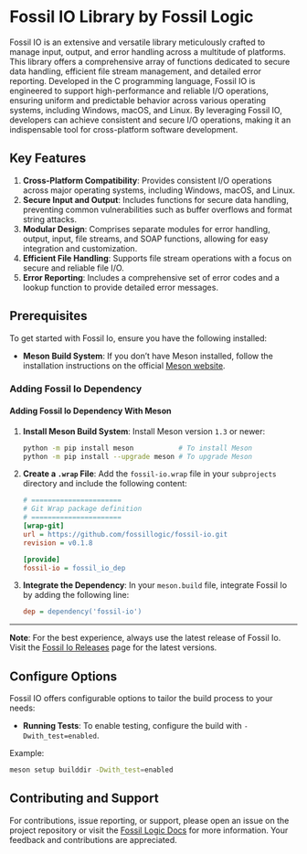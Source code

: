 # **Fossil IO Library by Fossil Logic**

Fossil IO is an extensive and versatile library meticulously crafted to manage input, output, and error handling across a multitude of platforms. This library offers a comprehensive array of functions dedicated to secure data handling, efficient file stream management, and detailed error reporting. Developed in the C programming language, Fossil IO is engineered to support high-performance and reliable I/O operations, ensuring uniform and predictable behavior across various operating systems, including Windows, macOS, and Linux. By leveraging Fossil IO, developers can achieve consistent and secure I/O operations, making it an indispensable tool for cross-platform software development.

## Key Features

1. **Cross-Platform Compatibility**: Provides consistent I/O operations across major operating systems, including Windows, macOS, and Linux.
2. **Secure Input and Output**: Includes functions for secure data handling, preventing common vulnerabilities such as buffer overflows and format string attacks.
3. **Modular Design**: Comprises separate modules for error handling, output, input, file streams, and SOAP functions, allowing for easy integration and customization.
4. **Efficient File Handling**: Supports file stream operations with a focus on secure and reliable file I/O.
5. **Error Reporting**: Includes a comprehensive set of error codes and a lookup function to provide detailed error messages.

## Prerequisites

To get started with Fossil Io, ensure you have the following installed:

- **Meson Build System**: If you don’t have Meson installed, follow the installation instructions on the official [Meson website](https://mesonbuild.com/Getting-meson.html).

### Adding Fossil Io Dependency

#### Adding Fossil Io Dependency With Meson

1. **Install Meson Build System**:
   Install Meson version `1.3` or newer:

   ```sh
   python -m pip install meson           # To install Meson
   python -m pip install --upgrade meson # To upgrade Meson
   ```

2. **Create a `.wrap` File**:
   Add the `fossil-io.wrap` file in your `subprojects` directory and include the following content:

   ```ini
   # ======================
   # Git Wrap package definition
   # ======================
   [wrap-git]
   url = https://github.com/fossillogic/fossil-io.git
   revision = v0.1.8

   [provide]
   fossil-io = fossil_io_dep
   ```

3. **Integrate the Dependency**:
   In your `meson.build` file, integrate Fossil Io by adding the following line:

   ```ini
   dep = dependency('fossil-io')
   ```

---

**Note**: For the best experience, always use the latest release of Fossil Io. Visit the [Fossil Io Releases](https://github.com/fossillogic/fossil-io/releases) page for the latest versions.

## Configure Options

Fossil IO offers configurable options to tailor the build process to your needs:

- **Running Tests**: To enable testing, configure the build with `-Dwith_test=enabled`.

Example:

```sh
meson setup builddir -Dwith_test=enabled
```

## Contributing and Support

For contributions, issue reporting, or support, please open an issue on the project repository or visit the [Fossil Logic Docs](https://fossillogic.com/docs) for more information. Your feedback and contributions are appreciated.
